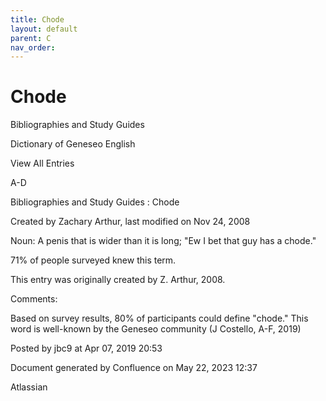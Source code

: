 ```yaml
---
title: Chode
layout: default
parent: C
nav_order:
---
```


# Chode

Bibliographies and Study Guides

Dictionary of Geneseo English

View All Entries

A-D

Bibliographies and Study Guides : Chode

Created by  Zachary Arthur, last modified on Nov 24, 2008

Noun: A penis that is wider than it is long; &quot;Ew I bet that guy has a chode.&quot;

71% of people surveyed knew this term.

This entry was originally created by Z. Arthur, 2008.

Comments:

Based on survey results, 80% of participants could define &quot;chode.&quot; This word is well-known by the Geneseo community (J Costello, A-F, 2019)

Posted by jbc9 at Apr 07, 2019 20:53

Document generated by Confluence on May 22, 2023 12:37

Atlassian

